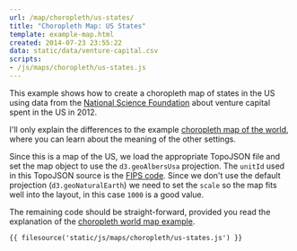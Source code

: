 ```yaml
---
url: /map/choropleth/us-states/
title: "Choropleth Map: US States"
template: example-map.html
created: 2014-07-23 23:55:22
data: static/data/venture-capital.csv
scripts:
- /js/maps/choropleth/us-states.js
---
```

This example shows how to create a choropleth map of states in the US using data from the [National Science Foundation](http://www.nsf.gov/statistics/seind14/index.cfm/state-data/download.htm) about venture capital spent in the US in 2012.

I'll only explain the differences to the example [choropleth map of the world](/map/choropleth/world/), where you can learn about the meaning of the other settings.

Since this is a map of the US, we load the appropriate TopoJSON file and set the map object to use the `d3.geoAlbersUsa` projection. The `unitId` used in this TopoJSON source is the [FIPS code](https://en.wikipedia.org/wiki/Federal_Information_Processing_Standard_state_code). Since we don't use the default projection (`d3.geoNaturalEarth`) we need to set the `scale` so the map fits well into the layout, in this case `1000` is a good value.

The remaining code should be straight-forward, provided you read the explanation of the [choropleth world map example](/map/choropleth/world/).

    {{ filesource('static/js/maps/choropleth/us-states.js') }}
